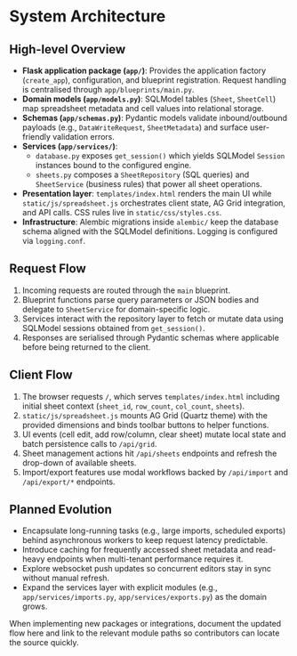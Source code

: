 # System Architecture

## High-level Overview
- **Flask application package (`app/`)**: Provides the application factory (`create_app`), configuration, and blueprint registration. Request handling is centralised through `app/blueprints/main.py`.
- **Domain models (`app/models.py`)**: SQLModel tables (`Sheet`, `SheetCell`) map spreadsheet metadata and cell values into relational storage.
- **Schemas (`app/schemas.py`)**: Pydantic models validate inbound/outbound payloads (e.g., `DataWriteRequest`, `SheetMetadata`) and surface user-friendly validation errors.
- **Services (`app/services/`)**:
  - `database.py` exposes `get_session()` which yields SQLModel `Session` instances bound to the configured engine.
  - `sheets.py` composes a `SheetRepository` (SQL queries) and `SheetService` (business rules) that power all sheet operations.
- **Presentation layer**: `templates/index.html` renders the main UI while `static/js/spreadsheet.js` orchestrates client state, AG Grid integration, and API calls. CSS rules live in `static/css/styles.css`.
- **Infrastructure**: Alembic migrations inside `alembic/` keep the database schema aligned with the SQLModel definitions. Logging is configured via `logging.conf`.

## Request Flow
1. Incoming requests are routed through the `main` blueprint.
2. Blueprint functions parse query parameters or JSON bodies and delegate to `SheetService` for domain-specific logic.
3. Services interact with the repository layer to fetch or mutate data using SQLModel sessions obtained from `get_session()`.
4. Responses are serialised through Pydantic schemas where applicable before being returned to the client.

## Client Flow
1. The browser requests `/`, which serves `templates/index.html` including initial sheet context (`sheet_id`, `row_count`, `col_count`, `sheets`).
2. `static/js/spreadsheet.js` mounts AG Grid (Quartz theme) with the provided dimensions and binds toolbar buttons to helper functions.
3. UI events (cell edit, add row/column, clear sheet) mutate local state and batch persistence calls to `/api/grid`.
4. Sheet management actions hit `/api/sheets` endpoints and refresh the drop-down of available sheets.
5. Import/export features use modal workflows backed by `/api/import` and `/api/export/*` endpoints.

## Planned Evolution
- Encapsulate long-running tasks (e.g., large imports, scheduled exports) behind asynchronous workers to keep request latency predictable.
- Introduce caching for frequently accessed sheet metadata and read-heavy endpoints when multi-tenant performance requires it.
- Explore websocket push updates so concurrent editors stay in sync without manual refresh.
- Expand the services layer with explicit modules (e.g., `app/services/imports.py`, `app/services/exports.py`) as the domain grows.

When implementing new packages or integrations, document the updated flow here and link to the relevant module paths so contributors can locate the source quickly.
